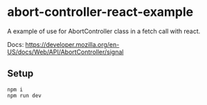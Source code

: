 # abort-controller-react-example

A example of use for AbortController class in a fetch call with react.

Docs: https://developer.mozilla.org/en-US/docs/Web/API/AbortController/signal 

## Setup

```
npm i
npm run dev
```